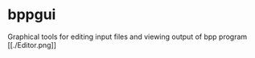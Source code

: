 # bppgui
Graphical tools for editing input files and viewing output of bpp program
[[./Editor.png]]
